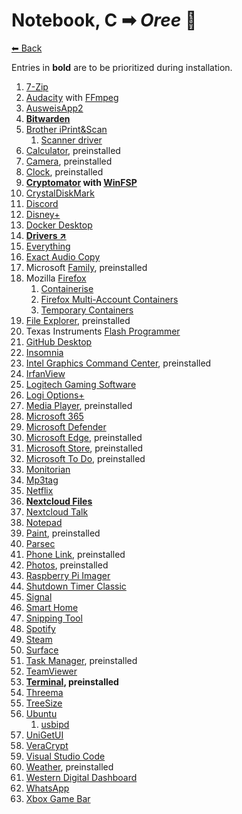 # Notebook, C ➡ _Oree_ 🤖

[⬅ Back](./README.md)

Entries in **bold** are to be prioritized during installation.

1. [7-Zip](./app-list.md#7-zip)
2. [Audacity](./app-list.md#audacity) with [FFmpeg](./app-list.md#ffmpeg)
2. [AusweisApp2](./app-list.md#ausweisapp2)
2. **[Bitwarden](./app-list.md#bitwarden)**
2. [Brother iPrint&Scan](./app-list.md#brother-iprintscan)
	1. [Scanner driver](https://support.brother.com/g/b/branch/downloadend.aspx?c=de&lang=de&prod=ads1300_us_eu_as&os=10068&dlid=dlf106262_000&flang=17&type3=11)
2. [Calculator](./app-list.md#windows-calculator), preinstalled
2. [Camera](./app-list.md#windows-camera), preinstalled
2. [Clock](./app-list.md#windows-clock), preinstalled
2. **[Cryptomator](./app-list.md#cryptomator) with [WinFSP](./app-list.md#winfsp)**
2. [CrystalDiskMark](./app-list.md#crystaldiskmark)
2. [Discord](./app-list.md#discord)
2. [Disney+](./app-list.md#disneyplus)
2. [Docker Desktop](./app-list.md#docker-desktop)
2. **[Drivers ↗](https://knowledgebase.frame.work/en_us/framework-laptop-bios-and-driver-releases-13th-gen-intel-core-BkQBvKWr3)**
2. [Everything](./app-list.md#everything)
2. [Exact Audio Copy](./app-list.md#exact-audio-copy)
2. Microsoft [Family](./app-list.md#microsoft-family), preinstalled
2. Mozilla [Firefox](./app-list.md#mozilla-firefox)
	1. [Containerise](./app-list.md#containerise)
	2. [Firefox Multi-Account Containers](./app-list.md#firefox-multi-account-containers)
	2. [Temporary Containers](./app-list.md#temporary-containers)
2. [File Explorer](./app-list.md#windows-file-explorer), preinstalled
2. Texas Instruments [Flash Programmer](./app-list.md#ti-flash-programmer)
2. [GitHub Desktop](./app-list.md#github-desktop)
2. [Insomnia](./app-list.md#insomnia)
2. [Intel Graphics Command Center](./app-list.md#intel-graphics-command-center), preinstalled
2. [IrfanView](./app-list.md#irfanview)
2. [Logitech Gaming Software](./app-list.md#logitech-gaming-software)
2. [Logi Options+](./app-list.md#logitech-options-plus)
2. [Media Player](./app-list.md#windows-media-player), preinstalled
2. [Microsoft 365](./app-list.md#microsoft-365)
2. [Microsoft Defender](./app-list.md#microsoft-defender)
2. [Microsoft Edge](./app-list.md#microsoft-edge), preinstalled
2. [Microsoft Store](./app-list.md#microsoft-store), preinstalled
2. [Microsoft To Do](./app-list.md#microsoft-to-do), preinstalled
2. [Monitorian](./app-list.md#monitorian)
2. [Mp3tag](./app-list.md#mp3tag)
2. [Netflix](./app-list.md#netflix)
2. **[Nextcloud Files](./app-list.md#nextcloud-files)**
2. [Nextcloud Talk](./app-list.md#nextcloud-talk)
2. [Notepad](./app-list#windows-notepad)
2. [Paint](./app-list.md#microsoft-paint), preinstalled
2. [Parsec](./app-list.md#parsec)
2. [Phone Link](./app-list.md#phone-link), preinstalled
2. [Photos](./app-list.md#microsoft-photos), preinstalled
2. [Raspberry Pi Imager](./app-list.md#raspberry-pi-imager)
2. [Shutdown Timer Classic](./app-list.md#shutdown-timer-classic)
2. [Signal](./app-list.md#signal)
2. [Smart Home](./app-list.md#ianstorm-my-smart-home)
2. [Snipping Tool](./app-list.md#windows-snipping-tool)
2. [Spotify](./app-list.md#spotify)
2. [Steam](./app-list.md#steam)
2. [Surface](./app-list.md#surface)
2. [Task Manager](./app-list.md#windows-task-manager), preinstalled
2. [TeamViewer](./app-list.md#teamviewer)
2. **[Terminal](./app-list.md#terminal), preinstalled**
2. [Threema](./app-list.md#threema)
2. [TreeSize](./app-list.md#treesize)
2. [Ubuntu](./app-list.md#ubuntu)
	1. [usbipd](./app-list.md#usbipd)
2. [UniGetUI](./app-list.md#unigetui)
2. [VeraCrypt](./app-list.md#veracrypt)
2. [Visual Studio Code](./app-list.md#visual-studio-code)
2. [Weather](./app-list.md#msn-weather), preinstalled
2. [Western Digital Dashboard](./app-list.md#western-digital-dashboard)
2. [WhatsApp](./app-list.md#whatsapp)
2. [Xbox Game Bar](./app-list.md#xbox-game-bar)
